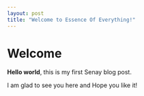 ```yaml
---
layout: post
title: "Welcome to Essence Of Everything!"
---
```


# Welcome

**Hello world**, this is my first Senay blog post.

I am glad to see you here and Hope you like it!
